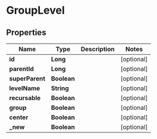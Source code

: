 

# GroupLevel

## Properties

Name | Type | Description | Notes
------------ | ------------- | ------------- | -------------
**id** | **Long** |  |  [optional]
**parentId** | **Long** |  |  [optional]
**superParent** | **Boolean** |  |  [optional]
**levelName** | **String** |  |  [optional]
**recursable** | **Boolean** |  |  [optional]
**group** | **Boolean** |  |  [optional]
**center** | **Boolean** |  |  [optional]
**_new** | **Boolean** |  |  [optional]



